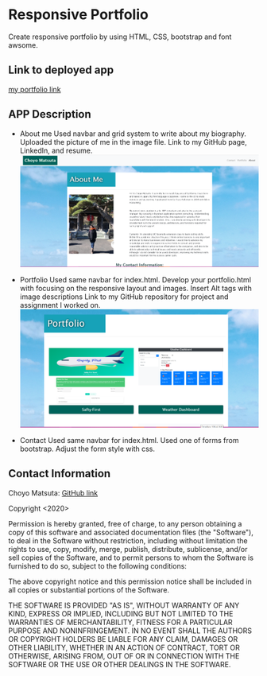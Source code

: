 # Responsive Portfolio

Create responsive portfolio by using HTML, CSS, bootstrap and font awsome.

## Link to deployed app
[my portfolio link](https://cmatsuta.github.io/myportfolio/)

## APP Description
* About me
Used navbar and grid system to write about my biography.
Uploaded the picture of me in the image file.
Link to my GitHub page, LinkedIn, and resume. 
![AboutMe page screenshot](./Assets/Images/about-me.png)

* Portfolio
Used same navbar for index.html.
Develop your portfolio.html with focusing on the responsive layout and images.
Insert Alt tags with image descriptions 
Link to my GitHub repository for project and assignment I worked on. 
![Portfolio page screenshot](./Assets/Images/portfolio.png)

* Contact
Used same navbar for index.html. Used one of forms from bootstrap.
Adjust the form style with css.

## Contact Information
Choyo Matsuta: [GitHub link](https://github.com/cmatsuta)

Copyright <2020> <Choyo Matsuta>

Permission is hereby granted, free of charge, to any person obtaining a copy of this software and associated documentation files (the "Software"), to deal in the Software without restriction, including without limitation the rights to use, copy, modify, merge, publish, distribute, sublicense, and/or sell copies of the Software, and to permit persons to whom the Software is furnished to do so, subject to the following conditions:

The above copyright notice and this permission notice shall be included in all copies or substantial portions of the Software.

THE SOFTWARE IS PROVIDED "AS IS", WITHOUT WARRANTY OF ANY KIND, EXPRESS OR IMPLIED, INCLUDING BUT NOT LIMITED TO THE WARRANTIES OF MERCHANTABILITY, FITNESS FOR A PARTICULAR PURPOSE AND NONINFRINGEMENT. IN NO EVENT SHALL THE AUTHORS OR COPYRIGHT HOLDERS BE LIABLE FOR ANY CLAIM, DAMAGES OR OTHER LIABILITY, WHETHER IN AN ACTION OF CONTRACT, TORT OR OTHERWISE, ARISING FROM, OUT OF OR IN CONNECTION WITH THE SOFTWARE OR THE USE OR OTHER DEALINGS IN THE SOFTWARE.

